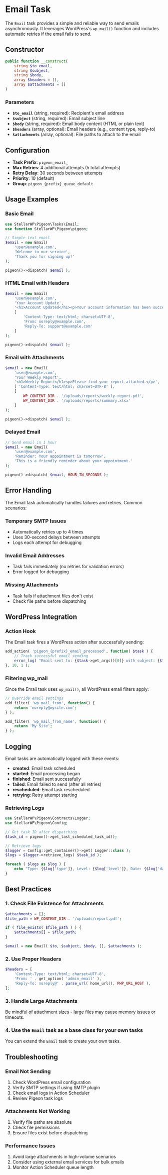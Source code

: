 # Email Task

The `Email` task provides a simple and reliable way to send emails asynchronously. It leverages WordPress's `wp_mail()` function and includes automatic retries if the email fails to send.

## Constructor

```php
public function __construct(
    string $to_email,
    string $subject,
    string $body,
    array $headers = [],
    array $attachments = []
)
```

### Parameters

- **`$to_email`** (string, required): Recipient's email address
- **`$subject`** (string, required): Email subject line
- **`$body`** (string, required): Email body content (HTML or plain text)
- **`$headers`** (array, optional): Email headers (e.g., content type, reply-to)
- **`$attachments`** (array, optional): File paths to attach to the email

## Configuration

- **Task Prefix**: `pigeon_email_`
- **Max Retries**: 4 additional attempts (5 total attempts)
- **Retry Delay**: 30 seconds between attempts
- **Priority**: 10 (default)
- **Group**: `pigeon_{prefix}_queue_default`

## Usage Examples

### Basic Email

```php
use StellarWP\Pigeon\Tasks\Email;
use function StellarWP\Pigeon\pigeon;

// Simple text email
$email = new Email(
    'user@example.com',
    'Welcome to our service',
    'Thank you for signing up!'
);

pigeon()->dispatch( $email );
```

### HTML Email with Headers

```php
$email = new Email(
    'user@example.com',
    'Your Account Update',
    '<h1>Account Updated</h1><p>Your account information has been successfully updated.</p>',
    [
        'Content-Type: text/html; charset=UTF-8',
        'From: noreply@example.com',
        'Reply-To: support@example.com'
    ]
);

pigeon()->dispatch( $email );
```

### Email with Attachments

```php
$email = new Email(
    'user@example.com',
    'Your Weekly Report',
    '<h1>Weekly Report</h1><p>Please find your report attached.</p>',
    [ 'Content-Type: text/html; charset=UTF-8' ],
    [
        WP_CONTENT_DIR . '/uploads/reports/weekly-report.pdf',
        WP_CONTENT_DIR . '/uploads/reports/summary.xlsx'
    ]
);

pigeon()->dispatch( $email );
```

### Delayed Email

```php
// Send email in 1 hour
$email = new Email(
    'user@example.com',
    'Reminder: Your appointment is tomorrow',
    'This is a friendly reminder about your appointment.'
);

pigeon()->dispatch( $email, HOUR_IN_SECONDS );
```

## Error Handling

The Email task automatically handles failures and retries. Common scenarios:

### Temporary SMTP Issues

- Automatically retries up to 4 times
- Uses 30-second delays between attempts
- Logs each attempt for debugging

### Invalid Email Addresses

- Task fails immediately (no retries for validation errors)
- Error logged for debugging

### Missing Attachments

- Task fails if attachment files don't exist
- Check file paths before dispatching

## WordPress Integration

### Action Hook

The Email task fires a WordPress action after successfully sending:

```php
add_action( 'pigeon_{prefix}_email_processed', function( $task ) {
    // Track successful email sending
    error_log( "Email sent to: {$task->get_args()[0]} with subject: {$task->get_args()[1]}" );
}, 10, 1 );
```

### Filtering wp_mail

Since the Email task uses `wp_mail()`, all WordPress email filters apply:

```php
// Override email settings
add_filter( 'wp_mail_from', function() {
    return 'noreply@mysite.com';
} );

add_filter( 'wp_mail_from_name', function() {
    return 'My Site';
} );
```

## Logging

Email tasks are automatically logged with these events:

- **created**: Email task scheduled
- **started**: Email processing began
- **finished**: Email sent successfully
- **failed**: Email failed to send (after all retries)
- **rescheduled**: Email task rescheduled
- **retrying**: Retry attempt starting

### Retrieving Logs

```php
use StellarWP\Pigeon\Contracts\Logger;
use StellarWP\Pigeon\Config;

// Get task ID after dispatching
$task_id = pigeon()->get_last_scheduled_task_id();

// Retrieve logs
$logger = Config::get_container()->get( Logger::class );
$logs = $logger->retrieve_logs( $task_id );

foreach ( $logs as $log ) {
    echo "Type: {$log['type']}, Level: {$log['level']}, Date: {$log['date']}";
}
```

## Best Practices

### 1. Check File Existence for Attachments

```php
$attachments = [];
$file_path = WP_CONTENT_DIR . '/uploads/report.pdf';

if ( file_exists( $file_path ) ) {
    $attachments[] = $file_path;
}

$email = new Email( $to, $subject, $body, [], $attachments );
```

### 2. Use Proper Headers

```php
$headers = [
    'Content-Type: text/html; charset=UTF-8',
    'From: ' . get_option( 'admin_email' ),
    'Reply-To: noreply@' . parse_url( home_url(), PHP_URL_HOST ),
];
```

### 3. Handle Large Attachments

Be mindful of attachment sizes - large files may cause memory issues or timeouts.

### 4. Use the `Email` task as a base class for your own tasks

You can extend the `Email` task to create your own tasks.

## Troubleshooting

### Email Not Sending

1. Check WordPress email configuration
2. Verify SMTP settings if using SMTP plugin
3. Check email logs in Action Scheduler
4. Review Pigeon task logs

### Attachments Not Working

1. Verify file paths are absolute
2. Check file permissions
3. Ensure files exist before dispatching

### Performance Issues

1. Avoid large attachments in high-volume scenarios
2. Consider using external email services for bulk emails
3. Monitor Action Scheduler queue length
